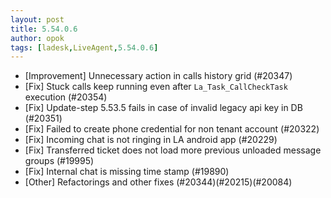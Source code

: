 ```yaml
---
layout: post
title: 5.54.0.6
author: opok
tags: [ladesk,LiveAgent,5.54.0.6]
---
```


- [Improvement] Unnecessary action in calls history grid (#20347)
- [Fix] Stuck calls keep running even after `La_Task_CallCheckTask` execution (#20354)
- [Fix] Update-step 5.53.5 fails in case of invalid legacy api key in DB (#20351)
- [Fix] Failed to create phone credential for non tenant account (#20322)
- [Fix] Incoming chat is not ringing in LA android app (#20229)
- [Fix] Transferred ticket does not load more previous unloaded message groups (#19995)
- [Fix] Internal chat is missing time stamp (#19890)
- [Other] Refactorings and other fixes (#20344)(#20215)(#20084)
